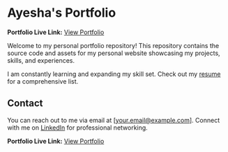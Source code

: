 # Ayesha's Portfolio
**Portfolio Live Link:** [View Portfolio](https://ayeshaseemab93.github.io/Portfolio/)

Welcome to my personal portfolio repository! This repository contains the source code and assets for my personal website showcasing my projects, skills, and experiences.

I am constantly learning and expanding my skill set. Check out my [resume](./resume.pdf) for a comprehensive list.

## Contact

You can reach out to me via email at [your.email@example.com]. 
Connect with me on [LinkedIn](https://www.linkedin.com/in/your-linkedin-profile) for professional networking.

**Portfolio Live Link:** [View Portfolio](https://ayeshaseemab93.github.io/Portfolio/)

